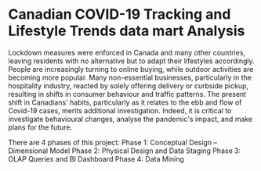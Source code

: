 # Canadian COVID-19 Tracking and Lifestyle Trends data mart Analysis

Lockdown measures were enforced in Canada and many other countries, leaving residents with no alternative but to adapt their lifestyles accordingly. People are increasingly turning to online buying, while outdoor activities are becoming more popular. Many non-essential businesses, particularly in the hospitality industry, reacted by solely offering delivery or curbside pickup, resulting in shifts in consumer behaviour and traffic patterns.
The present shift in Canadians' habits, particularly as it relates to the ebb and flow of Covid-19 cases, merits additional investigation. Indeed, it is critical to investigate behavioural changes, analyse the pandemic's impact, and make plans for the future.

There are 4 phases of this project:
Phase 1: Conceptual Design – Dimensional Model
Phase 2: Physical Design and Data Staging
Phase 3: OLAP Queries and BI Dashboard
Phase 4: Data Mining
